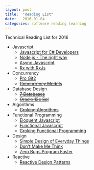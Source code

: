 ```yaml
---
layout: post
title:  "Reading List"
date:   2016-01-04
categories: software reading learning
---
```

Technical Reading List for 2016

* Javascript
  * [Javascript for C# Developers](https://leanpub.com/javascriptmancy-mastering-arcane-art-of-writing-awesome-javascript-for-csharp-developers)
  * [Node.js - The right way](https://pragprog.com/book/jwnode/node-js-the-right-way)
  * [Async Javascript](https://pragprog.com/book/tbajs/async-javascript)
  * [Rx with RxJs](https://pragprog.com/book/smreactjs/reactive-programming-with-rxjs)
* Concurrency
  * [Pro Git2](https://progit.org/)
  * <del>[Concurrency Models](https://pragprog.com/book/pb7con/seven-concurrency-models-in-seven-weeks)</del>
* Database Design
  * <del>[7 Databases](https://pragprog.com/book/rwdata/seven-databases-in-seven-weeks)</del>
  * <del>[Oracle 12c Sql](http://www.amazon.com/Oracle-Database-12c-Jason-Price/dp/0071799354)</del>
* Algorithms
  * <del>[Groking Algorithms](https://www.manning.com/books/grokking-algorithms)</del>
* Functional Programming
  * [Eloquent Javascript](http://eloquentjavascript.net/)
  * [Functional Javascript](http://shop.oreilly.com/product/0636920028857.do)
  * [Groking Functional Programming](https://www.manning.com/books/grokking-functional-programming)
* Design  
  * [Simple Design of Everyday Things](http://www.amazon.com/The-Design-Everyday-Things-Expanded/dp/0465050654/ref=pd_bxgy_14_img_2?ie=UTF8&refRID=1ECAXZ0S2S197DWZ0SN6)
  * [Don't Make Me Think](http://www.amazon.com/Dont-Make-Think-Revisited-Usability/dp/0321965515/ref=pd_bxgy_14_img_2?ie=UTF8&refRID=1DP3CMW52R9QBRF02TKH)
  * [Zero Bugs Program Faster](http://www.amazon.com/Zero-Bugs-Program-Faster-Thompson/dp/0996193308)
* Reactive
  * [Reactive Design Patterns](https://www.manning.com/books/reactive-design-patterns)
